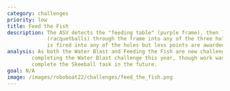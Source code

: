 ```yaml
---
category: challenges
priority: low
title: Feed the Fish
description: The ASV detects the "feeding table" (purple frame), then lines up and shoot three "pellets" 
             (racquetballs) through the frame into any of the three holes. Points are awarded if the ball 
             is fired into any of the holes but less points are awarded for just landing the ball on the deck. 
analysis: As both the Water Blast and Feeding the Fish are new challenges, UM::Autonomy chose to only focus on 
        completing the Water Blast challenge this year, though work was done throughout the year to 
        complete the Skeeball task in the future.
goal: N/A
image: /images/roboboat22/challenges/feed_the_fish.png
---
```

